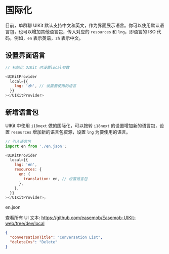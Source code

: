 # 国际化

目前，单群聊 UIKit 默认支持中文和英文，作为界面展示语言。你可以使用默认语言包，也可以增加其他语言包，传入对应的 `resources` 和 `lng`，即语言的 ISO 代码，例如，`en` 表示英语，`zh` 表示中文。

## 设置界面语言

```javascript
// 初始化 UIKit 时设置local参数

<UIKitProvider
  local={{
    lng: 'zh', // 设置要使用的语言
  }}
></UIKitProvider>
```

## 新增语言包

UIKit 中使用 `i18next` 做的国际化，可以按转 `i18next` 的设置增加新的语言包，设置 `resources` 增加新的语言包资源，设置 `lng` 为要使用的语言。

```javascript
// 引入语言包
import en from './en.json';

<UIKitProvider
  local={{
    lng: 'en',
    resources: {
      en: {
        translation: en, // 设置语言包
      },
    },
  }}
></UIKitProvider>;
```

en.json

查看所有 UI 文本: https://github.com/easemob/Easemob-UIKit-web/tree/dev/local

```json
{
  "conversationTitle": "Conversation List",
  "deleteCvs": "Delete"
}
```
